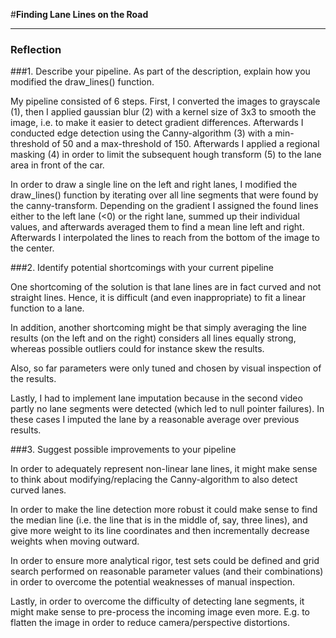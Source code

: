 #**Finding Lane Lines on the Road** 

---
### Reflection

###1. Describe your pipeline. As part of the description, explain how you modified the draw_lines() function.

My pipeline consisted of 6 steps. First, I converted the images to grayscale (1), then I applied gaussian blur (2) with a kernel size of 3x3 to smooth the image, i.e. to make it easier to detect gradient differences. Afterwards I conducted edge detection using the Canny-algorithm (3) with a min-threshold of 50 and a max-threshold of 150. Afterwards I applied a regional masking (4) in order to limit the subsequent hough transform (5) to the lane area in front of the car.

In order to draw a single line on the left and right lanes, I modified the draw_lines() function by iterating over all line segments that were found by the canny-transform. Depending on the gradient I assigned the found lines either to the left lane (<0) or the right lane, summed up their individual values, and afterwards averaged them to find a mean line left and right. Afterwards I interpolated the lines to reach from the bottom of the image to the center.


###2. Identify potential shortcomings with your current pipeline


One shortcoming of the solution is that lane lines are in fact curved and not straight lines. Hence, it is difficult (and even inappropriate) to fit a linear function to a lane. 

In addition, another shortcoming might be that simply averaging the line results (on the left and on the right) considers all lines equally strong, whereas possible outliers could for instance skew the results.

Also, so far parameters were only tuned and chosen by visual inspection of the results.

Lastly, I had to implement lane imputation because in the second video partly no lane segments were detected (which led to null pointer failures). In these cases I imputed the lane by a reasonable average over previous results.


###3. Suggest possible improvements to your pipeline

In order to adequately represent non-linear lane lines, it might make sense to think about modifying/replacing the Canny-algorithm to also detect curved lanes. 

In order to make the line detection more robust it could make sense to find the median line (i.e. the line that is in the middle of, say, three lines), and give more weight to its line coordinates and then incrementally decrease weights when moving outward.

In order to ensure more analytical rigor, test sets could be defined and  grid search performed on reasonable parameter values (and their combinations) in order to overcome the potential weaknesses of manual inspection.

Lastly, in order to overcome the difficulty of detecting lane segments, it might make sense to pre-process the incoming image even more. E.g. to flatten the image in order to reduce camera/perspective distortions.